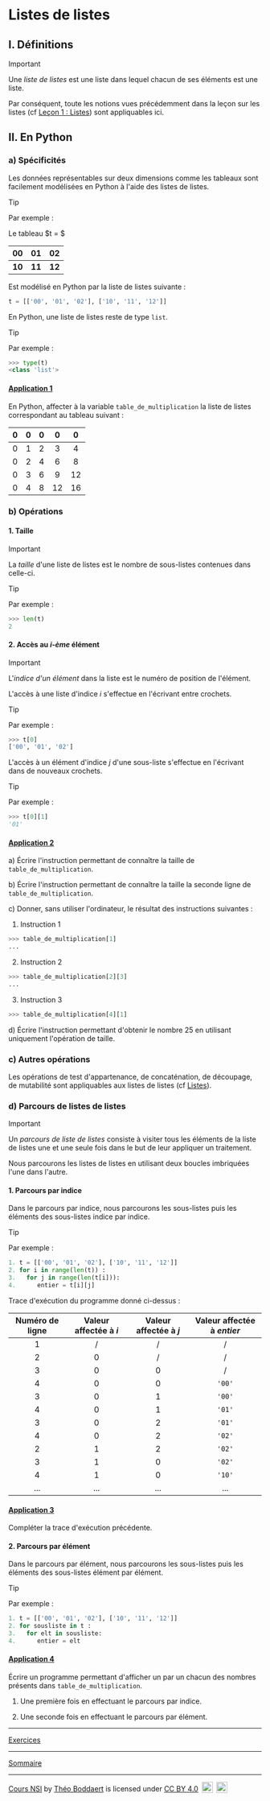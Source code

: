 # Listes de listes

## I. Définitions 

> [!IMPORTANT]
> Une *liste de listes* est une liste dans lequel chacun de ses éléments est une liste.

Par conséquent, toute les notions vues précédemment dans la leçon sur les listes (cf [Leçon 1 : Listes](./Listes.md)) sont appliquables ici.

## II. En Python

### a) Spécificités

Les données représentables sur deux dimensions comme les tableaux sont facilement modélisées en Python à l'aide des listes de listes.

> [!TIP]
> Par exemple :
>
> Le tableau $t = $
>
> | 00 | 01 | 02 |
> | :---: | :---: | :---: |
> | **10** | **11** | **12** |
> 
> Est modélisé en Python par la liste de listes suivante :
> 
> ```python
> t = [['00', '01', '02'], ['10', '11', '12']]
> ```

En Python, une liste de listes reste de type `list`.

> [!TIP]
> Par exemple :
> ```python
> >>> type(t)
> <class 'list'>
> ```

#### <ins>Application 1</ins>

En Python, affecter à la variable `table_de_multiplication` la liste de listes correspondant au tableau suivant :

| $0$ | $0$ | $0$ | $0$ | $0$ |
| :---: | :---: | :---: | :---: | :---: |
| $0$ | $1$ | $2$ | $3$ | $4$ |
| $0$ | $2$ | $4$ | $6$ | $8$ |
| $0$ | $3$ | $6$ | $9$ | $12$ |
| $0$ | $4$ | $8$ | $12$ | $16$ |


### b) Opérations

#### 1. Taille

> [!IMPORTANT]
> La *taille* d'une liste de listes est le nombre de sous-listes contenues dans celle-ci.

> [!TIP]
> Par exemple :
> ```python
> >>> len(t)
> 2
> ```

#### 2. Accès au *i-ème* élément

> [!IMPORTANT]
> L'*indice d'un élément* dans la liste est le numéro de position de l'élément.

L'accès à une liste d'indice $i$ s'effectue en l'écrivant entre crochets.

> [!TIP]
> Par exemple :
> ```python
> >>> t[0]
> ['00', '01', '02']
> ```

L'accès à un élément d'indice $j$ d'une sous-liste s'effectue en l'écrivant dans de nouveaux crochets.

> [!TIP]
> Par exemple :
> ```python
> >>> t[0][1]
> '01'
> ```

#### <ins>Application 2</ins>

a) Écrire l'instruction permettant de connaître la taille de `table_de_multiplication`.

b) Écrire l'instruction permettant de connaître la taille la seconde ligne de `table_de_multiplication`.

c) Donner, sans utiliser l'ordinateur, le résultat des instructions suivantes :

1. Instruction 1
```python
>>> table_de_multiplication[1]
...
```
2. Instruction 2
```python
>>> table_de_multiplication[2][3]
...
```
3. Instruction 3
```python
>>> table_de_multiplication[4][1]
```

d) Écrire l'instruction permettant d'obtenir le nombre $25$ en utilisant uniquement l'opération de taille.

### c) Autres opérations

Les opérations de test d'appartenance, de concaténation, de découpage, de mutabilité sont appliquables aux listes de listes (cf [Listes](./Listes.md)).

### d) Parcours de listes de listes

> [!IMPORTANT]
> Un *parcours de liste de listes* consiste à visiter tous les éléments de la liste de listes une et une seule fois dans le but de leur appliquer un traitement.

Nous parcourons les listes de listes en utilisant deux boucles imbriquées l'une dans l'autre.

#### 1. Parcours par indice

Dans le parcours par indice, nous parcourons les sous-listes puis les éléments des sous-listes indice par indice.

> [!TIP]
> Par exemple :
> ```python
> 1. t = [['00', '01', '02'], ['10', '11', '12']]
> 2. for i in range(len(t)) :
> 3.   for j in range(len(t[i])):
> 4.      entier = t[i][j]
> ```
>
> Trace d'exécution du programme donné ci-dessus :
> 
> | Numéro de ligne | Valeur affectée à $i$ | Valeur affectée à $j$ | Valeur affectée à $entier$ |
> | :---: | :---: | :---: | :---: |
> | $1$ | / | / | / |
> | $2$ | $0$ | / | / |
> | $3$ | $0$ | $0$ | / |
> | $4$ | $0$ | $0$ | `'00'` |
> | $3$ | $0$ | $1$ | `'00'` |
> | $4$ | $0$ | $1$ | `'01'` |
> | $3$ | $0$ | $2$ | `'01'` |
> | $4$ | $0$ | $2$ | `'02'` |
> | $2$ | $1$ | $2$ | `'02'` |
> | $3$ | $1$ | $0$ | `'02'` |
> | $4$ | $1$ | $0$ | `'10'` |
> | ... | ... | ... | ... |

#### <ins>Application 3</ins>

Compléter la trace d'exécution précédente.

#### 2. Parcours par élément

Dans le parcours par élément, nous parcourons les sous-listes puis les éléments des sous-listes élément par élément.

> [!TIP]
> Par exemple :
> ```python
> 1. t = [['00', '01', '02'], ['10', '11', '12']]
> 2. for sousliste in t :
> 3.   for elt in sousliste:
> 4.      entier = elt
> ```

#### <ins>Application 4</ins>

Écrire un programme permettant d'afficher un par un chacun des nombres présents dans `table_de_multiplication`.

1. Une première fois en effectuant le parcours par indice.

2. Une seconde fois en effectuant le parcours par élément.

__________________

[Exercices](./Exercices/Exercices_listes_de_listes.md)

__________________

[Sommaire](./../../README.md)

___________

<p xmlns:cc="http://creativecommons.org/ns#" xmlns:dct="http://purl.org/dc/terms/"><a property="dct:title" rel="cc:attributionURL" href="https://github.com/boddaert/nsi">Cours NSI</a> by <a rel="cc:attributionURL dct:creator" property="cc:attributionName" href="https://github.com/boddaert">Théo Boddaert</a> is licensed under <a href="https://creativecommons.org/licenses/by/4.0/?ref=chooser-v1" target="_blank" rel="license noopener noreferrer" style="display:inline-block;">CC BY 4.0</a>  <img style="height:22px!important;margin-left:3px;vertical-align:text-bottom;" src="https://mirrors.creativecommons.org/presskit/icons/cc.svg?ref=chooser-v1" alt="">  <img style="height:22px!important;margin-left:3px;vertical-align:text-bottom;" src="https://mirrors.creativecommons.org/presskit/icons/by.svg?ref=chooser-v1" alt=""></p> 